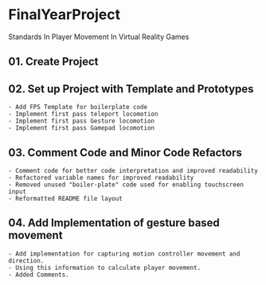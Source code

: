 # FinalYearProject
Standards In Player Movement In Virtual Reality Games

## 01. Create Project ##

## 02. Set up Project with Template and Prototypes ##

	- Add FPS Template for boilerplate code
	- Implement first pass teleport locomotion
	- Implement first pass Gesture locomotion
	- Implement first pass Gamepad locomotion

## 03. Comment Code and Minor Code Refactors ##

	- Comment code for better code interpretation and improved readability
	- Refactored variable names for improved readability
	- Removed unused "boiler-plate" code used for enabling touchscreen input
	- Reformatted README file layout

## 04. Add Implementation of gesture based movement ##

	- Add implementation for capturing motion controller movement and direction.
	- Using this information to calculate player movement.
	- Added Comments.

